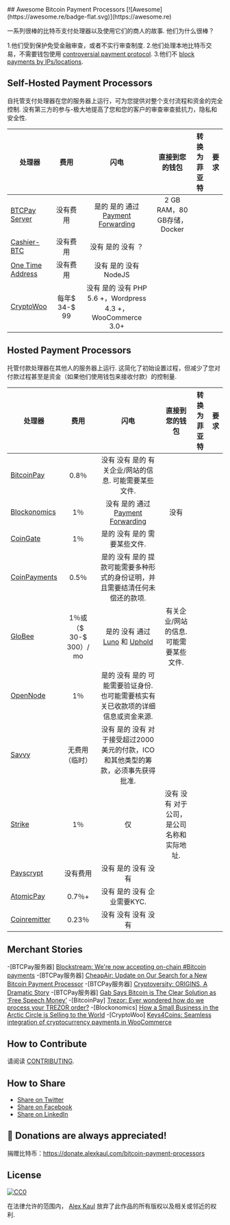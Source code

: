 <div class="github-widget" data-repo="alexk111/awesome-bitcoin-payment-processors"></div>
<script async src="https://pagead2.googlesyndication.com/pagead/js/adsbygoogle.js"></script><ins class="adsbygoogle" style="display:block" data-ad-client="ca-pub-6890694312814945" data-ad-slot="5473692530" data-ad-format="auto"  data-full-width-responsive="true"></ins><script>(adsbygoogle = window.adsbygoogle || []).push({});</script>
## Awesome Bitcoin Payment Processors [![Awesome](https://awesome.re/badge-flat.svg)](https://awesome.re)

 一系列很棒的比特币支付处理器以及使用它们的商人的故事.  他们为什么很棒？

1.他们受到保护免受金融审查，或者不实行审查制度.
2.他们处理本地比特币交易，不需要钱包使用 [controversial payment protocol](https://blog.samouraiwallet.com/post/169222582782/bitpay-qr-codes-are-no-longer-valid-important).
3.他们不 [block payments by IPs/locations](https://twitter.com/alex_kaul/status/1090211252331208705).



## Self-Hosted Payment Processors

 自托管支付处理器在您的服务器上运行，可为您提供对整个支付流程和资金的完全控制.  没有第三方的参与-极大地提高了您和您的客户的审查审查抵抗力，隐私和安全性. 

 |  处理器|  费用|  闪电|  直接到您的钱包|  转换为菲亚特|  要求|
| --------- |:----:|:---------:|:-----------------------:|:------------------:| ------------ |
| [BTCPay Server](https://btcpayserver.org/)  |  没有费用|  是的  是的  通过 [Payment Forwarding](https://www.blockonomics.co/views/payment_forwarding.html)  |  2 GB RAM，80 GB存储，Docker |
| [Cashier-BTC](https://github.com/Overtorment/Cashier-BTC)  |  没有费用|  没有  是的  没有  ？  |
| [One Time Address](https://github.com/alexk111/One-Time-Address)  |  没有费用|  没有  是的  没有  NodeJS |
| [CryptoWoo](https://www.cryptowoo.com/)  |  每年$ 34-$ 99 |  没有  是的  没有  PHP 5.6 +，Wordpress 4.3 +，WooCommerce 3.0+ |

## Hosted Payment Processors

 托管付款处理器在其他人的服务器上运行.  这简化了初始设置过程，但减少了您对付款过程甚至是资金（如果他们使用钱包来接收付款）的控制量.

 |  处理器|  费用|  闪电|  直接到您的钱包|  转换为菲亚特|  要求|
| --------- |:----:|:---------:|:-----------------------:|:------------------:| ------------ |
| [BitcoinPay](https://www.bitcoinpay.com/en/)  |  0.8％|  没有  没有  是的  有关企业/网站的信息.  可能需要某些文件.  |
| [Blockonomics](https://www.blockonomics.co/merchants)  |  1％|  没有  是的  通过 [Payment Forwarding](https://www.blockonomics.co/views/payment_forwarding.html)  |  没有
| [CoinGate](https://coingate.com/accept-bitcoin)  |  1％|  是的  没有  是的  需要某些文件.  |
| [CoinPayments](https://www.coinpayments.net/)  |  0.5％|  是的  没有  是的  提款可能需要多种形式的身份证明，并且需要结清任何未偿还的款项.  |
| [GloBee](https://globee.com/)  |  1％或（$ 30-$ 300）/ mo |  是的  没有  通过 [Luno](https://www.luno.com) 和 [Uphold](https://uphold.com/)  |  有关企业/网站的信息.  可能需要某些文件.  |
| [OpenNode](https://www.opennode.co/)  |  1％|  是的  没有  是的  可能需要验证身份.  也可能需要核实有关已收款项的详细信息或资金来源.  |
| [Savvy](https://www.savvy.io/)  |  无费用（临时）|  没有  是的  没有  对于接受超过2000美元的付款，ICO和其他类型的筹款，必须事先获得批准.  |
| [Strike](https://strike.acinq.co/)  |  1％|  仅|  没有  没有  对于公司，是公司名称和实际地址.  |
| [Payscrypt](https://payscrypt.com/)  |  没有费用|  没有  是的  没有  没有
| [AtomicPay](https://atomicpay.io/)  |  0.7％+ |  没有  是的  没有  企业需要KYC.  |
| [Coinremitter](https://coinremitter.com/)  |  0.23％|  没有  没有  没有  没有

## Merchant Stories

-[BTCPay服务器] [Blockstream: We're now accepting on-chain #Bitcoin payments](https://www.facebook.com/1052484058287964)
-[BTCPay服务器] [CheapAir: Update on Our Search for a New Bitcoin Payment Processor](https://www.cheapair.com/blog/update-on-our-search-for-a-new-bitcoin-payment-processor/)
-[BTCPay服务器] [Cryptoversity: ORIGINS, A Dramatic Story](https://youtu.be/S0difABxO3g)
-[BTCPay服务器] [Gab Says Bitcoin is The Clear Solution as ‘Free Speech Money’](https://bitcoinist.com/free-speech-money-gab-bitcoin/)
-[BitcoinPay] [Trezor: Ever wondered how do we process your TREZOR order?](https://blog.trezor.io/trezor-shipping-process-delivery-dispatch-explained-order-logistics-58e45e25ee8)
-[Blockonomics] [How a Small Business in the Arctic Circle is Selling to the World](https://hackernoon.com/how-a-small-business-in-the-arctic-circle-is-selling-to-the-world-8dbe8d7f9fc4)
-[CryptoWoo] [Keys4Coins: Seamless integration of cryptocurrency payments in WooCommerce](https://www.keys4coins.com/cryptowoo-testimonial/)

## How to Contribute

请阅读 [CONTRIBUTING](https://github.com/alexk111/awesome-bitcoin-payment-processors/blob/master/CONTRIBUTING.md).

## How to Share

- [Share on Twitter](https://twitter.com/home?status=List%20of%20awesome%20bitcoin%20payment%20processors.%20https%3A%2F%2Fgithub.com%2Falexk111%2Fawesome-bitcoin-payment-processors%20%23bitcoin)
- [Share on Facebook](https://www.facebook.com/sharer/sharer.php?u=https%3A//github.com/alexk111/awesome-bitcoin-payment-processors)
- [Share on LinkedIn](https://www.linkedin.com/shareArticle?mini=true&url=https%3A//github.com/alexk111/awesome-bitcoin-payment-processors&title=List%20of%20awesome%20bitcoin%20payment%20processors&summary=&source=)

## 💝 Donations are always appreciated!

捐赠比特币：https://donate.alexkaul.com/bitcoin-payment-processors

## License

[![CC0](http://mirrors.creativecommons.org/presskit/buttons/88x31/svg/cc-zero.svg)](https://creativecommons.org/publicdomain/zero/1.0/)

在法律允许的范围内， [Alex Kaul](https://github.com/alexk111) 放弃了此作品的所有版权以及相关或邻近的权利.
